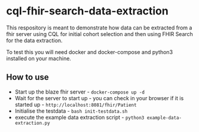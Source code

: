 # cql-fhir-search-data-extraction

This respository is meant to demonstrate how data can be extracted from a fhir server using CQL for initial cohort selection
and then using FHIR Search for the data extraction.

To test this you will need docker and docker-compose and python3 installed on your machine.

## How to use

- Start up the blaze fhir server - `docker-compose up -d`
- Wait for the server to start up - you can check in your browser if it is started up - `http://localhost:8081/fhir/Patient`
- Initialise the testdata - `bash init-testdata.sh`
- execute the example data extraction script - `python3 example-data-extraction.py`